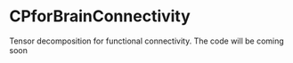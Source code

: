 # CPforBrainConnectivity
Tensor decomposition for functional connectivity.
The code will be coming soon
